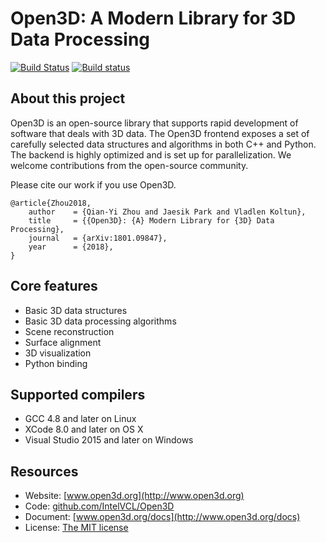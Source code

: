 # Open3D: A Modern Library for 3D Data Processing

[![Build Status](https://travis-ci.org/IntelVCL/Open3D.svg?branch=master)](https://travis-ci.org/IntelVCL/Open3D)
[![Build status](https://ci.appveyor.com/api/projects/status/sau3yewsyxaxpkqe?svg=true)](https://ci.appveyor.com/project/syncle/open3d)

## About this project

Open3D is an open-source library that supports rapid development of software that deals with 3D data. The Open3D frontend exposes a set of carefully selected data structures and algorithms in both C++ and Python. The backend is highly optimized and is set up for parallelization. We welcome contributions from the open-source community.

Please cite our work if you use Open3D.
```
@article{Zhou2018,
    author    = {Qian-Yi Zhou and Jaesik Park and Vladlen Koltun},
    title     = {{Open3D}: {A} Modern Library for {3D} Data Processing},
    journal   = {arXiv:1801.09847},
    year      = {2018},
}
```

## Core features

* Basic 3D data structures
* Basic 3D data processing algorithms
* Scene reconstruction
* Surface alignment
* 3D visualization
* Python binding

## Supported compilers

* GCC 4.8 and later on Linux
* XCode 8.0 and later on OS X
* Visual Studio 2015 and later on Windows

## Resources

* Website: [www.open3d.org](http://www.open3d.org)
* Code: [github.com/IntelVCL/Open3D](https://github.com/IntelVCL/Open3D)
* Document: [www.open3d.org/docs](http://www.open3d.org/docs)
* License: [The MIT license](https://opensource.org/licenses/MIT)
